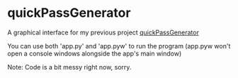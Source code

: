 # quickPassGenerator

A graphical interface for my previous project [quickPassGenerator](https://github.com/ark948/quickPassGenerator.git)

You can use both 'app.py' and 'app.pyw' to run the program (app.pyw won't open a console windows alongside the app's main window)

Note: Code is a bit messy right now, sorry.
